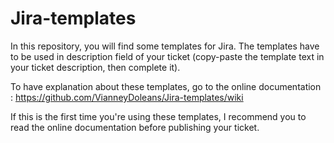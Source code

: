 # Jira-templates

In this repository, you will find some templates for Jira. The templates have to be used in description field of your ticket (copy-paste the template text in your ticket description, then complete it).   

To have explanation about these templates, go to the online documentation : https://github.com/VianneyDoleans/Jira-templates/wiki

If this is the first time you're using these templates, I recommend you to read the online documentation before publishing your ticket.
